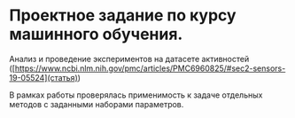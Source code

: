 # Проектное задание по курсу машинного обучения.

Анализ и проведение экспериментов на датасете активностей ([https://www.ncbi.nlm.nih.gov/pmc/articles/PMC6960825/#sec2-sensors-19-05524](статья))

В рамках работы проверялась применимость к задаче отдельных методов с заданными наборами параметров.